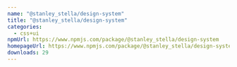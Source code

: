 ```yaml
---
name: "@stanley_stella/design-system"
title: "@stanley_stella/design-system"
categories:
  - css+ui
npmUrl: https://www.npmjs.com/package/@stanley_stella/design-system
homepageUrl: https://www.npmjs.com/package/@stanley_stella/design-system
downloads: 29
---
```

